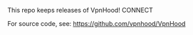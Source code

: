 This repo keeps releases of VpnHood! CONNECT

For source code, see: https://github.com/vpnhood/VpnHood
